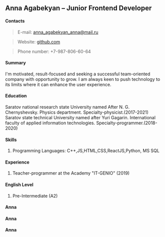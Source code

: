 ## **Anna Agabekyan – Junior Frontend Developer**

#### **Contacts**
>  E-mail: anna_agabekyan_anna@mail.ru

> Website: [github.com](https://github.com/anna-reirl "https://github.com/anna-reirl")

> Phone number: +7-987-806-60-64

#### **Summary**

I'm motivated, result-focused and seeking a successful team-oriented company with opportunity to grow.  I am always keen to push technology to its limits where it can enhance the user experience.

#### **Education**

Saratov national research state University named After N. G. Chernyshevsky. Physics department. Specialty-physicist.(2017-2021)
Saratov state technical University named after Yuri Gagarin. International faculty of applied information technologies. Specialty-programmer.(2018-2020)

#### **Skills**
1. Programming Languages: C++,JS,HTML,CSS,ReactJS,Python, MS SQL

#### **Experience**
1. Teacher-programmer at the Academy "IT-GENIO" (2019) 

#### **English Level**
1. Pre-Intermediate (A2)

#### **Anna**
#### **Anna**
#### **Anna**
